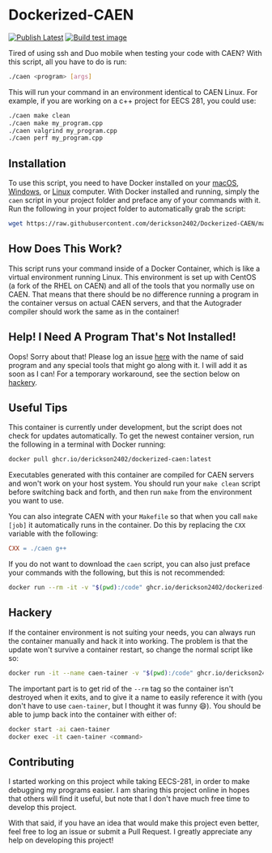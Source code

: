 # Dockerized-CAEN

[![Publish Latest](https://github.com/derickson2402/Dockerized-CAEN/actions/workflows/publish.yml/badge.svg)](https://github.com/derickson2402/Dockerized-CAEN/actions/workflows/publish.yml) [![Build test image](https://github.com/derickson2402/Dockerized-CAEN/actions/workflows/testing.yml/badge.svg)](https://github.com/derickson2402/Dockerized-CAEN/actions/workflows/testing.yml)

Tired of using ssh and Duo mobile when testing your code with CAEN? With this script, all you have to do is run:

```bash
./caen <program> [args]
```

This will run your command in an environment identical to CAEN Linux. For example, if you are working on a c++ project for EECS 281, you could use:

```bash
./caen make clean
./caen make my_program.cpp
./caen valgrind my_program.cpp
./caen perf my_program.cpp
```

## Installation

To use this script, you need to have Docker installed on your [macOS](https://docs.docker.com/desktop/mac/install/), [Windows](https://docs.docker.com/desktop/windows/install/), or [Linux](https://docs.docker.com/engine/install/) computer. With Docker installed and running, simply the ```caen``` script in your project folder and preface any of your commands with it. Run the following in your project folder to automatically grab the script:

```bash
wget https://raw.githubusercontent.com/derickson2402/Dockerized-CAEN/main/caen && chmod +x ./caen
```

## How Does This Work?

This script runs your command inside of a Docker Container, which is like a virtual environment running Linux. This environment is set up with CentOS (a fork of the RHEL on CAEN) and all of the tools that you normally use on CAEN. That means that there should be no difference running a program in the container versus on actual CAEN servers, and that the Autograder compiler should work the same as in the container!

## Help! I Need A Program That's Not Installed!

Oops! Sorry about that! Please log an issue [here](https://github.com/derickson2402/Dockerized-CAEN/issues/new) with the name of said program and any special tools that might go along with it. I will add it as soon as I can! For a temporary workaround, see the section below on [hackery](#hackery).

## Useful Tips

This container is currently under development, but the script does not check for updates automatically. To get the newest container version, run the following in a terminal with Docker running:

```bash
docker pull ghcr.io/derickson2402/dockerized-caen:latest
```

Executables generated with this container are compiled for CAEN servers and won't work on your host system. You should run your ```make clean``` script before switching back and forth, and then run ```make``` from the environment you want to use.

You can also integrate CAEN with your ```Makefile``` so that when you call ```make [job]``` it automatically runs in the container. Do this by replacing the ```CXX``` variable with the following:

```Makefile
CXX = ./caen g++
```

If you do not want to download the ```caen``` script, you can also just preface your commands with the following, but this is not recommended:

```bash
docker run --rm -it -v "$(pwd):/code" ghcr.io/derickson2402/dockerized-caen:latest <valgrind|perf> <program> [args]
```

## Hackery

If the container environment is not suiting your needs, you can always run the container manually and hack it into working. The problem is that the update won't survive a container restart, so change the normal script like so:

```bash
docker run -it --name caen-tainer -v "$(pwd):/code" ghcr.io/derickson2402/dockerized-caen:latest bash
```

The important part is to get rid of the ```--rm``` tag so the container isn't destroyed when it exits, and to give it a name to easily reference it with (you don't have to use ```caen-tainer```, but I thought it was funny :smile:). You should be able to jump back into the container with either of:

```bash
docker start -ai caen-tainer
docker exec -it caen-tainer <command>
```

## Contributing

I started working on this project while taking EECS-281, in order to make debugging my programs easier. I am sharing this project online in hopes that others will find it useful, but note that I don't have much free time to develop this project.

With that said, if you have an idea that would make this project even better, feel free to log an issue or submit a Pull Request. I greatly appreciate any help on developing this project!
